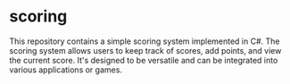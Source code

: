 # scoring
This repository contains a simple scoring system implemented in C#. The scoring system allows users to keep track of scores, add points, and view the current score. It's designed to be versatile and can be integrated into various applications or games.
